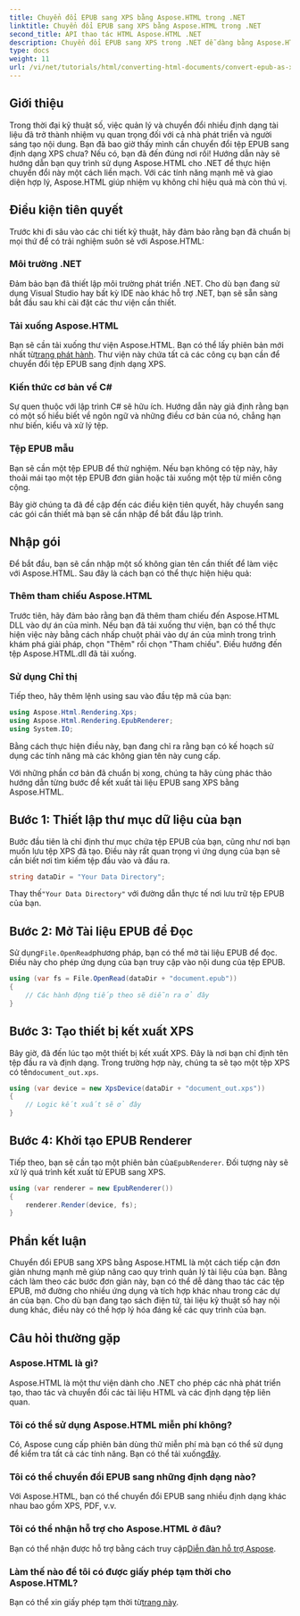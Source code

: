 ```yaml
---
title: Chuyển đổi EPUB sang XPS bằng Aspose.HTML trong .NET
linktitle: Chuyển đổi EPUB sang XPS bằng Aspose.HTML trong .NET
second_title: API thao tác HTML Aspose.HTML .NET
description: Chuyển đổi EPUB sang XPS trong .NET dễ dàng bằng Aspose.HTML. Làm theo hướng dẫn từng bước của chúng tôi để kết xuất tài liệu liền mạch.
type: docs
weight: 11
url: /vi/net/tutorials/html/converting-html-documents/convert-epub-as-xps/
---
```

## Giới thiệu

Trong thời đại kỹ thuật số, việc quản lý và chuyển đổi nhiều định dạng tài liệu đã trở thành nhiệm vụ quan trọng đối với cả nhà phát triển và người sáng tạo nội dung. Bạn đã bao giờ thấy mình cần chuyển đổi tệp EPUB sang định dạng XPS chưa? Nếu có, bạn đã đến đúng nơi rồi! Hướng dẫn này sẽ hướng dẫn bạn quy trình sử dụng Aspose.HTML cho .NET để thực hiện chuyển đổi này một cách liền mạch. Với các tính năng mạnh mẽ và giao diện hợp lý, Aspose.HTML giúp nhiệm vụ không chỉ hiệu quả mà còn thú vị.

## Điều kiện tiên quyết

Trước khi đi sâu vào các chi tiết kỹ thuật, hãy đảm bảo rằng bạn đã chuẩn bị mọi thứ để có trải nghiệm suôn sẻ với Aspose.HTML:

### Môi trường .NET
Đảm bảo bạn đã thiết lập môi trường phát triển .NET. Cho dù bạn đang sử dụng Visual Studio hay bất kỳ IDE nào khác hỗ trợ .NET, bạn sẽ sẵn sàng bắt đầu sau khi cài đặt các thư viện cần thiết.

### Tải xuống Aspose.HTML
Bạn sẽ cần tải xuống thư viện Aspose.HTML. Bạn có thể lấy phiên bản mới nhất từ[trang phát hành](https://releases.aspose.com/html/net/). Thư viện này chứa tất cả các công cụ bạn cần để chuyển đổi tệp EPUB sang định dạng XPS.

### Kiến thức cơ bản về C#
Sự quen thuộc với lập trình C# sẽ hữu ích. Hướng dẫn này giả định rằng bạn có một số hiểu biết về ngôn ngữ và những điều cơ bản của nó, chẳng hạn như biến, kiểu và xử lý tệp.

### Tệp EPUB mẫu
Bạn sẽ cần một tệp EPUB để thử nghiệm. Nếu bạn không có tệp này, hãy thoải mái tạo một tệp EPUB đơn giản hoặc tải xuống một tệp từ miền công cộng.

Bây giờ chúng ta đã đề cập đến các điều kiện tiên quyết, hãy chuyển sang các gói cần thiết mà bạn sẽ cần nhập để bắt đầu lập trình.

## Nhập gói

Để bắt đầu, bạn sẽ cần nhập một số không gian tên cần thiết để làm việc với Aspose.HTML. Sau đây là cách bạn có thể thực hiện hiệu quả:

### Thêm tham chiếu Aspose.HTML
Trước tiên, hãy đảm bảo rằng bạn đã thêm tham chiếu đến Aspose.HTML DLL vào dự án của mình. Nếu bạn đã tải xuống thư viện, bạn có thể thực hiện việc này bằng cách nhấp chuột phải vào dự án của mình trong trình khám phá giải pháp, chọn "Thêm" rồi chọn "Tham chiếu". Điều hướng đến tệp Aspose.HTML.dll đã tải xuống.

### Sử dụng Chỉ thị
Tiếp theo, hãy thêm lệnh using sau vào đầu tệp mã của bạn:

```csharp
using Aspose.Html.Rendering.Xps;
using Aspose.Html.Rendering.EpubRenderer;
using System.IO;
```

Bằng cách thực hiện điều này, bạn đang chỉ ra rằng bạn có kế hoạch sử dụng các tính năng mà các không gian tên này cung cấp.

Với những phần cơ bản đã chuẩn bị xong, chúng ta hãy cùng phác thảo hướng dẫn từng bước để kết xuất tài liệu EPUB sang XPS bằng Aspose.HTML.

## Bước 1: Thiết lập thư mục dữ liệu của bạn

Bước đầu tiên là chỉ định thư mục chứa tệp EPUB của bạn, cũng như nơi bạn muốn lưu tệp XPS đã tạo. Điều này rất quan trọng vì ứng dụng của bạn sẽ cần biết nơi tìm kiếm tệp đầu vào và đầu ra.

```csharp
string dataDir = "Your Data Directory";
```

 Thay thế`"Your Data Directory"` với đường dẫn thực tế nơi lưu trữ tệp EPUB của bạn.

## Bước 2: Mở Tài liệu EPUB để Đọc

 Sử dụng`File.OpenRead`phương pháp, bạn có thể mở tài liệu EPUB để đọc. Điều này cho phép ứng dụng của bạn truy cập vào nội dung của tệp EPUB.

```csharp
using (var fs = File.OpenRead(dataDir + "document.epub"))
{
    // Các hành động tiếp theo sẽ diễn ra ở đây
}
```

## Bước 3: Tạo thiết bị kết xuất XPS

 Bây giờ, đã đến lúc tạo một thiết bị kết xuất XPS. Đây là nơi bạn chỉ định tên tệp đầu ra và định dạng. Trong trường hợp này, chúng ta sẽ tạo một tệp XPS có tên`document_out.xps`.

```csharp
using (var device = new XpsDevice(dataDir + "document_out.xps"))
{
    // Logic kết xuất sẽ ở đây
}
```

## Bước 4: Khởi tạo EPUB Renderer

 Tiếp theo, bạn sẽ cần tạo một phiên bản của`EpubRenderer`. Đối tượng này sẽ xử lý quá trình kết xuất từ EPUB sang XPS.

```csharp
using (var renderer = new EpubRenderer())
{
    renderer.Render(device, fs);
}
```

## Phần kết luận

Chuyển đổi EPUB sang XPS bằng Aspose.HTML là một cách tiếp cận đơn giản nhưng mạnh mẽ giúp nâng cao quy trình quản lý tài liệu của bạn. Bằng cách làm theo các bước đơn giản này, bạn có thể dễ dàng thao tác các tệp EPUB, mở đường cho nhiều ứng dụng và tích hợp khác nhau trong các dự án của bạn. Cho dù bạn đang tạo sách điện tử, tài liệu kỹ thuật số hay nội dung khác, điều này có thể hợp lý hóa đáng kể các quy trình của bạn. 

## Câu hỏi thường gặp

### Aspose.HTML là gì?
Aspose.HTML là một thư viện dành cho .NET cho phép các nhà phát triển tạo, thao tác và chuyển đổi các tài liệu HTML và các định dạng tệp liên quan.

### Tôi có thể sử dụng Aspose.HTML miễn phí không?
 Có, Aspose cung cấp phiên bản dùng thử miễn phí mà bạn có thể sử dụng để kiểm tra tất cả các tính năng. Bạn có thể tải xuống[đây](https://releases.aspose.com/).

### Tôi có thể chuyển đổi EPUB sang những định dạng nào?
Với Aspose.HTML, bạn có thể chuyển đổi EPUB sang nhiều định dạng khác nhau bao gồm XPS, PDF, v.v.

### Tôi có thể nhận hỗ trợ cho Aspose.HTML ở đâu?
 Bạn có thể nhận được hỗ trợ bằng cách truy cập[Diễn đàn hỗ trợ Aspose](https://forum.aspose.com/c/html/29).

### Làm thế nào để tôi có được giấy phép tạm thời cho Aspose.HTML?
 Bạn có thể xin giấy phép tạm thời từ[trang này](https://purchase.conholdate.com/temporary-license/).